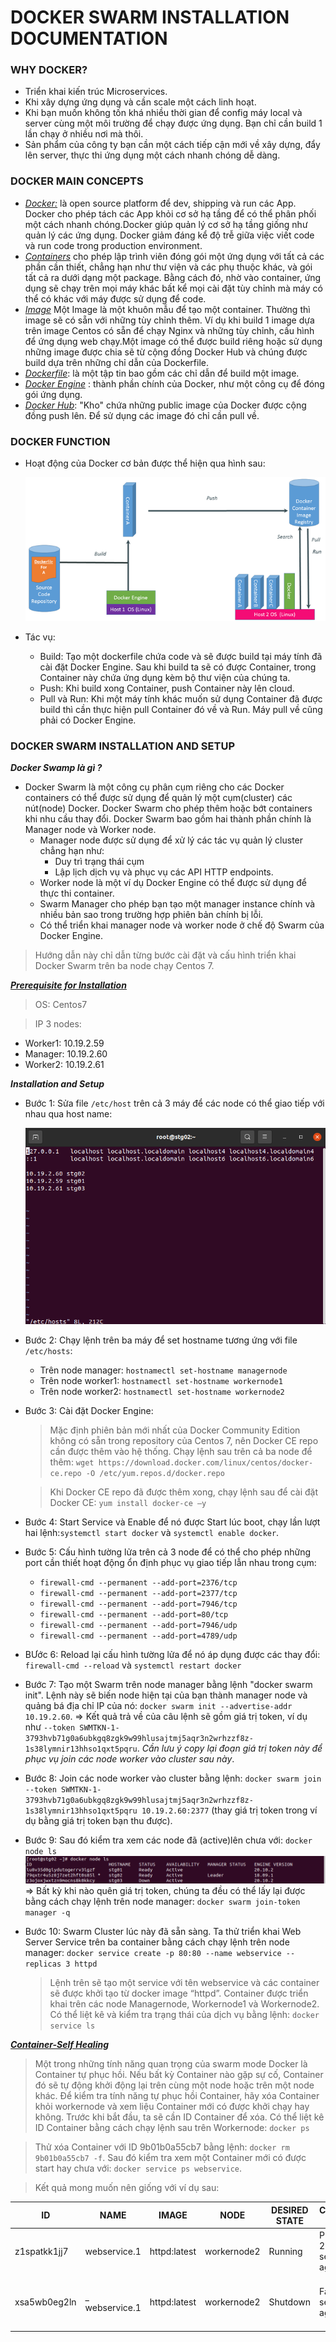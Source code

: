 # DOCKER SWARM INSTALLATION DOCUMENTATION

**<h3>WHY DOCKER?</h3>**
- Triển khai kiến trúc Microservices.
- Khi xây dựng ứng dụng và cần scale một cách linh hoạt.
- Khi bạn muốn không tốn khá nhiều thời gian để config máy local và server cùng một môi trường để chạy được ứng dụng. Bạn chỉ cần build 1 lần chạy ở nhiều nơi mà thôi.
- Sản phẩm của công ty bạn cần một cách tiếp cận mới về xây dựng, đẩy lên server, thực thi ứng dụng một cách nhanh chóng dễ dàng.

**<h3>DOCKER MAIN CONCEPTS</h3>**
- *<u>Docker:</u>* là open source platform để dev, shipping và run các App. Docker cho phép tách các App khỏi cơ sở hạ tầng để có thể phân phối một cách nhanh chóng.Docker giúp quản lý cơ sở hạ tầng giống như quản lý các ứng dụng. Docker giảm đáng kể độ trễ giữa việc viết code và run code trong production environment.
- *<u>Containers</u>* cho phép lập trình viên đóng gói một ứng dụng với tất cả các phần cần thiết, chẳng hạn như thư viện và các phụ thuộc khác, và gói tất cả ra dưới dạng một package. Bằng cách đó, nhờ vào container, ứng dụng sẽ chạy trên mọi máy khác bất kể mọi cài đặt tùy chỉnh mà máy có thể có khác với máy được sử dụng để code.
- *<u>Image</u>* Một Image là một khuôn mẫu để tạo một container. Thường thì image sẽ có sẵn với những tùy chỉnh thêm. Ví dụ khi build 1 image dựa trên image Centos có sẵn để chạy Nginx và những tùy chỉnh, cấu hình để ứng dụng web chạy.Một image có thể được build riêng hoặc sử dụng những image được chia sẽ từ cộng đồng Docker Hub và chúng được build dựa trên những chỉ dẫn của Dockerfile.
- *<u>Dockerfile</u>*: là một tập tin bao gồm các chỉ dẫn để build một image.
- *<u>Docker Engine</u>* : thành phần chính của Docker, như một công cụ để đóng gói ứng dụng.
- *<u>Docker Hub</u>*: "Kho" chứa những public image của Docker được cộng đồng push lên. Để sử dụng các image đó chỉ cần pull về.

**<h3>DOCKER FUNCTION</h3>**

- Hoạt động của Docker cơ bản được thể hiện qua hình sau: 

    ![](https://github.com/dung3197/Git_Pub/blob/master/Pics/basic_function.png)

- Tác vụ: 
    - Build: Tạo một dockerfile chứa code và sẽ được build tại máy tính đã cài đặt Docker Engine. Sau khi build ta sẽ có được Container, trong Container này chứa ứng dụng kèm bộ thư viện của chúng ta.
    - Push: Khi build xong Container, push Container này lên cloud.
    - Pull và Run: Khi một máy tính khác muốn sử dụng Container đã được build thì cần thực hiện pull Container đó về và Run. Máy pull về cũng phải có Docker Engine.

**<h3>DOCKER SWARM INSTALLATION AND SETUP</h3>**
**<i>Docker Swamp là gì ?</i>**
 - Docker Swarm là một công cụ phân cụm riêng cho các Docker containers có thể được sử dụng để quản lý một cụm(cluster) các nút(node) Docker. Docker Swarm cho phép thêm hoặc bớt containers khi nhu cầu thay đổi. Docker Swarm bao gồm hai thành phần chính là Manager node và Worker node. 
    - Manager node được sử dụng để xử lý các tác vụ quản lý cluster chẳng hạn như:
        - Duy trì trạng thái cụm
        - Lập lịch dịch vụ và phục vụ các API HTTP endpoints. 
    - Worker node là một ví dụ Docker Engine có thể được sử dụng để thực thi container. 
    - Swarm Manager cho phép bạn tạo một manager instance chính và nhiều bản sao trong trường hợp phiên bản chính bị lỗi. 
    - Có thể triển khai manager node và worker node ở chế độ Swarm của Docker Engine.
> Hướng dẫn này chỉ dẫn từng bước cài đặt và cấu hình triển khai Docker Swarm trên ba node chạy Centos 7.

**<i><u>Prerequisite for Installation</u></i>**
>OS: Centos7

>IP 3 nodes:
 - Worker1: 10.19.2.59
 - Manager: 10.19.2.60
 - Worker2: 10.19.2.61

**<i>Installation and Setup</i>**
- Bước 1: Sửa file `/etc/host` trên cả 3 máy để các node có thể giao tiếp với nhau qua host name: 

    ![](https://github.com/dung3197/Git_Pub/blob/master/Pics/hosts.png)
- Bước 2: Chạy lệnh trên ba máy để set hostname tương ứng với file `/etc/hosts`:
    - Trên node manager: `hostnamectl set-hostname managernode`
    - Trên node worker1: `hostnamectl set-hostname workernode1`
    - Trên node worker2: `hostnamectl set-hostname workernode2`
- Bước 3: Cài đặt Docker Engine:
     >Mặc định phiên bản mới nhất của Docker Community Edition không có sẵn trong repository của Centos 7, nên Docker CE repo cần được thêm vào hệ thống. Chạy lệnh sau trên cả ba node để thêm: `wget https://download.docker.com/linux/centos/docker-ce.repo -O /etc/yum.repos.d/docker.repo` 

    >Khi Docker CE repo đã được thêm xong, chạy lệnh sau để cài đặt Docker CE: `yum install docker-ce –y`
- Bước 4: Start Service và Enable để nó được Start lúc boot, chạy lần lượt hai lệnh:`systemctl start docker` và `systemctl enable docker`.
- Bước 5: Cấu hình tường lửa trên cả 3 node để có thể cho phép những port cần thiết hoạt động ổn định phục vụ giao tiếp lẫn nhau trong cụm:
    - `firewall-cmd --permanent --add-port=2376/tcp`
    - `firewall-cmd --permanent --add-port=2377/tcp`
    - `firewall-cmd --permanent --add-port=7946/tcp`
    - `firewall-cmd --permanent --add-port=80/tcp`
    - `firewall-cmd --permanent --add-port=7946/udp`
    - `firewall-cmd --permanent --add-port=4789/udp`
- BƯớc 6: Reload lại cấu hình tường lửa để nó áp dụng được các thay đổi: `firewall-cmd --reload` và `systemctl restart docker`
- Bước 7: Tạo một Swarm trên node manager bằng lệnh "docker swarm init". Lệnh này sẽ biến node hiện tại của bạn thành manager node và quảng bá địa chỉ IP của nó: `docker swarm init --advertise-addr 10.19.2.60`. 
=> Kết quả trả về của câu lệnh sẽ gồm giá trị token, ví dụ như `--token SWMTKN-1-3793hvb71g0a6ubkgq8zgk9w99hlusajtmj5aqr3n2wrhzzf8z-1s38lymnir13hhso1qxt5pqru`. *Cần lưu ý copy lại đoạn giá trị token này để phục vụ join các node worker vào cluster sau này*.
- Bước 8: Join các node worker vào cluster bằng lệnh: `docker swarm join --token SWMTKN-1-3793hvb71g0a6ubkgq8zgk9w99hlusajtmj5aqr3n2wrhzzf8z-1s38lymnir13hhso1qxt5pqru 10.19.2.60:2377` (thay giá trị token trong ví dụ bằng giá trị token bạn thu được).

- Bước 9: Sau đó kiểm tra xem các node đã (active)lên chưa với: `docker node ls`
![](https://github.com/dung3197/Git_Pub/blob/master/Pics/nodes.png)
=> Bất kỳ khi nào quên giá trị token, chúng ta đều có thể lấy lại được bằng cách chạy lệnh trên node manager: `docker swarm join-token manager -q`

- Bước 10: Swarm Cluster lúc này đã sẵn sàng. Ta thử triển khai Web Server Service trên ba container bằng cách chạy lệnh trên node manager: `docker service create -p 80:80 --name webservice --replicas 3 httpd`
    > Lệnh trên sẽ tạo một service với tên webservice và các container sẽ được khởi tạo từ docker image “httpd”. Container được triển khai trên các node Managernode, Workernode1 và Workernode2. Có thể liệt kê và kiểm tra trạng thái của dịch vụ bằng lệnh: `docker service ls`

**<i><u>Container-Self Healing</u></i>**
>Một trong những tính năng quan trọng của swarm mode Docker là Container tự phục hồi. Nếu bất kỳ Container nào gặp sự cố, Container đó sẽ tự động khởi động lại trên cùng một node hoặc trên một node khác. Để kiểm tra tính năng tự phục hồi Container, hãy xóa Container khỏi workernode và xem liệu Container mới có được khởi chạy hay không. Trước khi bắt đầu, ta sẽ cần ID Container để xóa. Có thể liệt kê ID Container bằng cách chạy lệnh sau trên Workernode: `docker ps`

>Thử xóa Container với ID 9b01b0a55cb7 bằng lệnh: `docker rm 9b01b0a55cb7 -f`. Sau đó kiểm tra xem một Container mới có được start hay chưa với: `docker service ps webservice`. 

> Kết quả mong muốn nên giống với ví dụ sau:

|ID|NAME|IMAGE|NODE|DESIRED STATE|CURRENT STATE|ERROR|PORTS|
|--|----|-----|----|-------------|-------------|-----|-----|
|z1spatkk1jj7|webservice.1|httpd:latest|workernode2|Running|Preparing 29 seconds ago|||                                   
|xsa5wb0eg2ln|\_ webservice.1|httpd:latest|workernode2|Shutdown|Failed 30 seconds ago|"task: non-zero exit (137)"||
